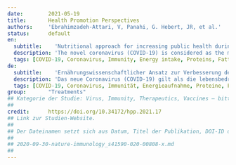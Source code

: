 ```yaml
---
date:        2021-05-19
title:       Health Promotion Perspectives
authors:     'Ebrahimzadeh-Attari, V, Panahi, G. Hebert, JR, et al.'
status:      default
en:
  subtitle:    'Nutritional approach for increasing public health during pandemic of COVID-19: A comprehensive review of antiviral nutrients and nutraceuticals'
  description: 'The novel coronavirus (COVID-19) is considered as the most life-threatening pandemic disease during the last decade. The individual nutritional status, though usually ignored in the management of COVID-19, plays a critical role in the immune function and pathogenesis of infection. Accordingly, the present review article aimed to report the effects of nutrients and nutraceuticals on respiratory viral infections including COVID-19, with a focus on their mechanisms of action. Studies were identified via systematic searches of the databases including PubMed/ MEDLINE, ScienceDirect, Scopus, and Google Scholar from 2000 until April 2020, using keywords. All relevant clinical and experimental studies published in English were included. Protein-energy malnutrition (PEM) is common in severe respiratory infections and should be considered in the management of COVID-19 patients. On the other hand, obesity can be accompanied by decreasing the host immunity. Therefore, increasing physical activity at home and a slight caloric restriction with adequate intake of micronutrients and nutraceuticals are simple aids to boost host immunity and decrease the clinical manifestations of COVID-19. The most important nutrients which can be considered for COVID-19 management are vitamin D, vitamin C, vitamin A, folate, zinc, and probiotics. Their adequacy should be provided through dietary intake or appropriate supplementation. Moreover, adequate intake of some other dietary agents including vitamin E, magnesium, selenium, alpha linolenic acid and phytochemicals are required to maintain the host immunity.'
  tags: [COVID-19, Coronavirus, Immunity, Energy intake, Proteins, Fatty acids, Omega-3 Vitamins, Vitamins, Minerals, Electrolytes]
de: 
  subtitle:    'Ernährungswissenschaftlicher Ansatz zur Verbesserung der öffentlichen Gesundheit während einer COVID-19-Pandemie: Ein umfassender Überblick über antivirale Nährstoffe und Nutrazeutika'
  description: 'Das neue Coronavirus (COVID-19) gilt als die lebensbedrohlichste Pandemie des letzten Jahrzehnts. Der individuelle Ernährungszustand, der bei der Behandlung von COVID-19 in der Regel nicht berücksichtigt wird, spielt eine entscheidende Rolle für die Immunfunktion und die Pathogenese der Infektion. Ziel des vorliegenden Übersichtsartikels war daher, über die Auswirkungen von Nährstoffen und Nutrazeutika auf virale Infektionen der Atemwege, einschließlich COVID-19, zu berichten, wobei der Schwerpunkt auf ihren Wirkmechanismen lag. Die Studien wurden durch eine systematische Suche in den Datenbanken PubMed/ MEDLINE, ScienceDirect, Scopus und Google Scholar von 2000 bis April 2020 unter Verwendung von Schlüsselwörtern ermittelt. Alle relevanten klinischen und experimentellen Studien, die in englischer Sprache veröffentlicht wurden, wurden einbezogen. Protein-Energie-Mangelernährung (PEM) ist bei schweren Atemwegsinfektionen häufig und sollte bei der Behandlung von COVID-19-Patienten berücksichtigt werden. Andererseits kann Fettleibigkeit mit einer Schwächung der Wirtsimmunität einhergehen. Daher sind eine Steigerung der körperlichen Aktivität zu Hause und eine leichte Kalorienrestriktion mit einer angemessenen Zufuhr von Mikronährstoffen und Nutrazeutika einfache Hilfsmittel, um die Wirtsimmunität zu stärken und die klinischen Manifestationen von COVID-19 zu verringern. Die wichtigsten Nährstoffe, die bei der Behandlung von COVID-19 in Betracht gezogen werden können, sind Vitamin D, Vitamin C, Vitamin A, Folsäure, Zink und Probiotika. Ihre ausreichende Zufuhr sollte durch die Ernährung oder eine geeignete Supplementierung gewährleistet werden. Darüber hinaus ist eine angemessene Zufuhr einiger anderer Nährstoffe wie Vitamin E, Magnesium, Selen, Alpha-Linolensäure und sekundäre Pflanzenstoffe erforderlich, um die Immunität des Wirts aufrechtzuerhalten.'
  tags: [COVID-19, Coronavirus, Immunität, Energieaufnahme, Proteine, Fettsäuren, Omega-3-Vitamine, Vitamine, Mineralien, Elektrolyte]
group:       "Treatments"
## Kategorie der Studie: Virus, Immunity, Therapeutics, Vaccines – bitte die Anführungszeichen beachten!
##
credit:      https://doi.org/10.34172/hpp.2021.17
## Link zur Studien-Website.
##
## Der Dateinamen setzt sich aus Datum, Titel der Publikation, DOI-ID der Studie (nach dem letzten Slash) und der Dateiendung zusammen. Bitte den Unterstrich vor der DOI-ID beachten!
##
## 2020-09-30-nature-immunology_s41590-020-00808-x.md
##
---
```

<object data="{{ page.link }}" style='height:calc(100vh - 400px); width: 100%' type='application/pdf'></object>
